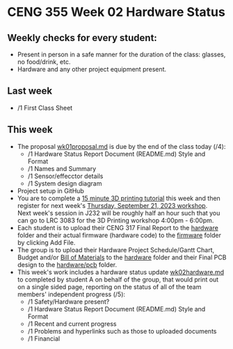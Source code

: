 # CENG 355 Week 02 Hardware Status
## Weekly checks for every student:
- Present in person in a safe manner for the duration of the class: glasses, no food/drink, etc.
- Hardware and any other project equipment present.
## Last week
- /1 First Class Sheet
## This week
- The proposal [wk01proposal.md](wk01proposal.md) is due by the end of the class today (/4):
   - /1 Hardware Status Report Document (README.md) Style and Format
   - /1 Names and Summary
   - /1 Sensor/effecctor details
   - /1 System design diagram
- Project setup in GitHub
- You are to complete a [15 minute 3D printing tutorial](https://sites.google.com/view/idealab3dprinting/tutorial) this week
and then register for next week's [Thursday, September 21, 2023 workshop](https://humber.libcal.com/event/3754399).   
Next week's session in J232 will be roughly half an hour such that you can go to LRC 3083 for the 3D Printing workshop 4:00pm - 6:00pm.
- Each student is to upload their CENG 317 Final Report to the [hardware](hardware) folder and their actual firmware (hardware code) to the [firmware](firmware) folder by clicking Add File.
- The group is to upload their Hardware Project Schedule/Gantt Chart, Budget and/or [Bill of Materials](https://github.com/PrototypeZone/ceng317/blob/main/hardware/bom.md) to the [hardware](hardware) folder and their Final PCB design to the [hardware/pcb](hardware/pcb) folder.
- This week's work includes a hardware status update [wk02hardware.md](wk02hardware.md) to completed by student A on behalf of the group, that would print out on a single sided page, reporting on the status of all of the team members' independent progress (/5):
   - /1 Safety/Hardware present?
   - /1 Hardware Status Report Document (README.md) Style and Format
   - /1 Recent and current progress
   - /1 Problems and hyperlinks such as those to uploaded documents
   - /1 Financial

